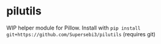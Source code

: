 # pilutils

WIP helper module for Pillow. Install with `pip install git+https://github.com/Supersebi3/pilutils` (requires git)
